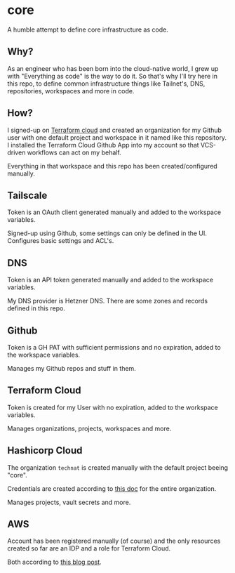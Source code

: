 # core

A humble attempt to define core infrastructure as code.

## Why? 

As an engineer who has been born into the cloud-native world, I grew up with "Everything as code" is the way to do it. So that's why I'll try here in this repo, to define common infrastructure things like Tailnet's, DNS, repositories, workspaces and more in code.

## How?

I signed-up on [Terraform cloud](https://app.terraform.io/session) and created an organization for my Github user with one default project and workspace in it named like this repository. I installed the Terraform Cloud Github App into my account so that VCS-driven workflows can act on my behalf.

Everything in that workspace and this repo has been created/configured manually.

## Tailscale

Token is an OAuth client generated manually and added to the workspace variables.

Signed-up using Github, some settings can only be defined in the UI.
Configures basic settings and ACL's.

## DNS

Token is an API token generated manually and added to the workspace variables.

My DNS provider is Hetzner DNS. There are some zones and records defined in this repo. 

## Github

Token is a GH PAT with sufficient permissions and no expiration, added to the workspace variables.

Manages my Github repos and stuff in them.

## Terraform Cloud

Token is created for my User with no expiration, added to the workspace variables.

Manages organizations, projects, workspaces and more.

## Hashicorp Cloud

The organization `technat` is created manually with the default project beeing "core".

Credentials are created according to [this doc](https://registry.terraform.io/providers/hashicorp/hcp/latest/docs/guides/auth) for the entire organization.

Manages projects, vault secrets and more.

## AWS

Account has been registered manually (of course) and the only resources created so far are an IDP and a role for Terraform Cloud.

Both according to [this blog post](https://aws.amazon.com/blogs/apn/simplify-and-secure-terraform-workflows-on-aws-with-dynamic-provider-credentials/).
